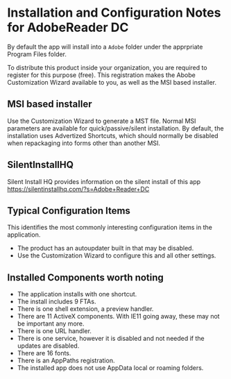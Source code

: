 # Installation and Configuration Notes for AdobeReader DC
By default the app will install into a `Adobe` folder under the apprpriate Program Files folder.

To distribute this product inside your organization, you are required to register for this purpose (free).  This registration makes the Abobe Customization Wizard available to you, as well as the MSI based installer.


## MSI based installer

Use the Customization Wizard to generate a MST file. Normal MSI parameters are available for quick/passive/silent installation.  By default, the installation uses Advertized Shortcuts, which should normally be disabled when repackaging into forms other than another MSI.

## SilentInstallHQ
Silent Install HQ provides information on the silent install of this app https://silentinstallhq.com/?s=Adobe+Reader+DC

## Typical Configuration Items 

This identifies the most commonly interesting configuration items in the application.

* The product has an autoupdater built in that may be disabled.
* Use the Customization Wizard to configure this and all other settings.

## Installed Components worth noting

* The application installs with one shortcut. 
* The install includes 9 FTAs.
* There is one shell extension, a preview handler.
* There are 11 ActiveX components.  With IE11 going away, these may not be important any more.
* There is one URL handler.
* There is one service, however it is disabled and not needed if the updates are disabled.
* There are 16 fonts.
* There is an AppPaths registration.
* The installed app does not use AppData local or roaming folders.